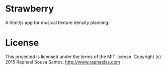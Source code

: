 # Strawberry
A html/js app for musical texture density planning.

# License
This projected is licensed under the terms of the MIT license.
Copyright (c) 2015 Raphael Sousa Santos, http://www.raphaelss.com

